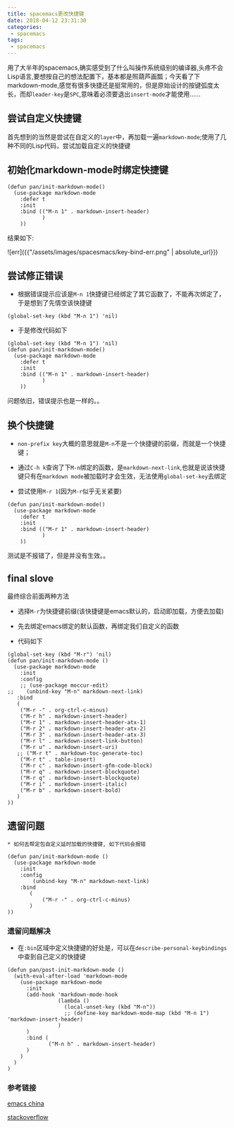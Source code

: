 ```yaml
---
title: spacemacs更改快捷键
date: 2018-04-12 23:31:30
categories:
 - spacemacs
tags:
 - spacemacs
---
```



用了大半年的spacemacs,确实感受到了什么叫操作系统级别的编译器,头疼不会Lisp语言,要想按自己的想法配置下，基本都是照葫芦画瓢；今天看了下markdown-mode,感觉有很多快捷还是挺常用的，但是原始设计的按键弧度太长，而却`leader-key`是`SPC`,意味着必须要退出`insert-mode`才能使用......

## 尝试自定义快捷键

首先想到的当然是尝试在自定义的`layer`中，再加载一遍`markdown-mode`;使用了几种不同的Lisp代码，尝试加载自定义的快捷键

## 初始化markdown-mode时绑定快捷键

``` emacs-lisp
(defun pan/init-markdown-mode()
  (use-package markdown-mode
    :defer t
    :init
    :bind (("M-n 1" . markdown-insert-header)
           )
    ))
```

结果如下:

![err]({{"/assets/images/spacesmacs/key-bind-err.png" | absolute_url}})
                                             

## 尝试修正错误

* 根据错误提示应该是`M-n 1`快捷键已经绑定了其它函数了，不能再次绑定了，于是想到了先情空该快捷键

``` emacs-lisp
(global-set-key (kbd "M-n 1") 'nil)
```

* 于是修改代码如下

``` emacs-lisp
(global-set-key (kbd "M-n 1") 'nil)
(defun pan/init-markdown-mode()
  (use-package markdown-mode
    :defer t
    :init
    :bind (("M-n 1" . markdown-insert-header)
           )
    ))
```

问题依旧，错误提示也是一样的。。

## 换个快捷键

* `non-prefix key`大概的意思就是`M-n`不是一个快捷键的前缀，而就是一个快捷键；

* 通过`C-h k`查询了下`M-n`绑定的函数，是`markdown-next-link`,也就是说该快捷键只有在`markdown mode`被加载时才会生效，无法使用`global-set-key`去绑定

* 尝试使用`M-r 1`(因为`M-r`似乎无关紧要)

``` emacs-lisp
(defun pan/init-markdown-mode()
  (use-package markdown-mode
    :defer t
    :init
    :bind (("M-r 1" . markdown-insert-header)
           )
    ))
```

测试是不报错了，但是并没有生效。。

## final slove ###

最终综合前面两种方法

* 选择`M-r`为快捷键前缀(该快捷键是emacs默认的，启动即加载，方便去加载)

* 先去绑定emacs绑定的默认函数，再绑定我们自定义的函数

* 代码如下

``` emacs-lisp
(global-set-key (kbd "M-r") 'nil)
(defun pan/init-markdown-mode ()
  (use-package markdown-mode
    :init
    :config
    ;; (use-package moccur-edit)
;;    (unbind-key "M-n" markdown-next-link)
   :bind
   (
    ("M-r -" . org-ctrl-c-minus)
    ("M-r h" . markdown-insert-header)
    ("M-r 1" . markdown-insert-header-atx-1)
    ("M-r 2" . markdown-insert-header-atx-2)
    ("M-r 3" . markdown-insert-header-atx-3)
    ("M-r l" . markdown-insert-link-button)
    ("M-r u" . markdown-insert-uri)
   ;; ("M-r t" . markdown-toc-generate-toc)
    ("M-r t" . table-insert)
    ("M-r c" . markdown-insert-gfm-code-block)
    ("M-r q" . markdown-insert-blockquote)
    ("M-r q" . markdown-insert-blockquote)
    ("M-r i" . markdown-insert-italic)
    ("M-r b" . markdown-insert-bold)
   )
))
```

## 遗留问题 ###

    * 如何去帮定包自定义延时加载的快捷键, 如下代码会报错

``` emacs-lisp
(defun pan/init-markdown-mode ()
  (use-package markdown-mode
    :init
    :config
        (unbind-key "M-n" markdown-next-link)
    :bind
       (
           ("M-r -" . org-ctrl-c-minus)
       ) 
))
```

### 遗留问题解决 ###

* 在`:bin`区域中定义快捷键的好处是，可以在`describe-personal-keybindings`中查到自己定义的快捷键

```emacs-lisp
(defun pan/post-init-markdown-mode ()
  (with-eval-after-load 'markdown-mode
    (use-package markdown-mode
      :init
      (add-hook 'markdown-mode-hook
                (lambda ()
                  (local-unset-key (kbd "M-n"))
                  ;; (define-key markdown-mode-map (kbd "M-n 1") 'markdown-insert-header)
                )
      )
      :bind (
             ("M-n h" . markdown-insert-header)
      )
    )
  )
)
```

### 参考链接 ###

[emacs china](https://emacs-china.org/t/topic/5563/5)

[stackoverflow](https://stackoverflow.com/questions/19324644/emacs-unbind-a-modes-keybinding)


